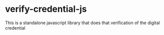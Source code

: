# verify-credential-js
This is a standalone javascript library that does that verification of the digital credential 
